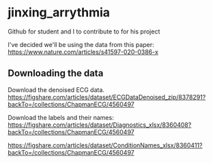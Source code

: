 # jinxing_arrythmia
Github for student and I to contribute to for his project

I've decided we'll be using the data from this paper:
https://www.nature.com/articles/s41597-020-0386-x

## Downloading the data
Download the denoised ECG data.
https://figshare.com/articles/dataset/ECGDataDenoised_zip/8378291?backTo=/collections/ChapmanECG/4560497

Download the labels and their names:
https://figshare.com/articles/dataset/Diagnostics_xlsx/8360408?backTo=/collections/ChapmanECG/4560497

https://figshare.com/articles/dataset/ConditionNames_xlsx/8360411?backTo=/collections/ChapmanECG/4560497

